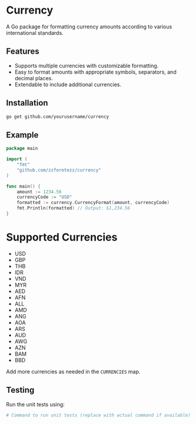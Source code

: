 # Currency

A Go package for formatting currency amounts according to various international standards.

## Features

- Supports multiple currencies with customizable formatting.
- Easy to format amounts with appropriate symbols, separators, and decimal places.
- Extendable to include additional currencies.

## Installation

```bash
go get github.com/yourusername/currency
```

## Example

```go
package main

import (
    "fmt"
    "github.com/zzforetezz/currency"
)

func main() {
    amount := 1234.56
    currencyCode := "USD"
    formatted := currency.CurrencyFormat(amount, currencyCode)
    fmt.Println(formatted) // Output: $1,234.56
}
```

# Supported Currencies

- USD
- GBP
- THB
- IDR
- VND
- MYR
- AED
- AFN
- ALL
- AMD
- ANG
- AOA
- ARS
- AUD
- AWG
- AZN
- BAM
- BBD

Add more currencies as needed in the `CURRENCIES` map.

## Testing

Run the unit tests using:

```sh
# Command to run unit tests (replace with actual command if available)
